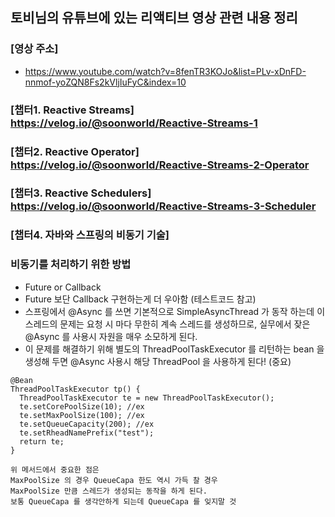 
## 토비님의 유튜브에 있는 리액티브 영상 관련 내용 정리
### [영상 주소]
- https://www.youtube.com/watch?v=8fenTR3KOJo&list=PLv-xDnFD-nnmof-yoZQN8Fs2kVljIuFyC&index=10



### [챕터1. Reactive Streams] https://velog.io/@soonworld/Reactive-Streams-1
### [챕터2. Reactive Operator] https://velog.io/@soonworld/Reactive-Streams-2-Operator
### [챕터3. Reactive Schedulers] https://velog.io/@soonworld/Reactive-Streams-3-Scheduler
### [챕터4. 자바와 스프링의 비동기 기술]
### 비동기를 처리하기 위한 방법 
- Future or Callback
- Future 보단 Callback 구현하는게 더 우아함 (테스트코드 참고)
- 스프링에서 @Async 를 쓰면 기본적으로 SimpleAsyncThread 가 동작 하는데 
이 스레드의 문제는 요청 시 마다 무한히 계속 스레드를 생성하므로, 실무에서 잦은 @Async 를 사용시 자원을 매우 소모하게 된다.
- 이 문제를 해결하기 위해 별도의 ThreadPoolTaskExecutor 를 리턴하는 bean 을 생성해 두면
@Async 사용시 해당 ThreadPool 을 사용하게 된다! (중요) 

``` 
@Bean
ThreadPoolTaskExecutor tp() {
  ThreadPoolTaskExecutor te = new ThreadPoolTaskExecutor();
  te.setCorePoolSize(10); //ex
  te.setMaxPoolSize(100); //ex
  te.setQueueCapacity(200); //ex
  te.setRheadNamePrefix("test");
  return te;
}

위 메서드에서 중요한 점은
MaxPoolSize 의 경우 QueueCapa 한도 역시 가득 찰 경우
MaxPoolSize 만큼 스레드가 생성되는 동작을 하게 된다.
보통 QueueCapa 를 생각안하게 되는데 QueueCapa 를 잊지말 것 

```

